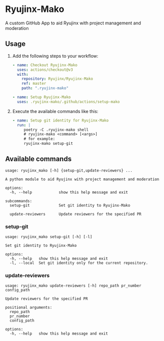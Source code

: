 # Ryujinx-Mako

A custom GitHub App to aid Ryujinx with project management and moderation

## Usage

1. Add the following steps to your workflow:

   ```yml
   - name: Checkout Ryujinx-Mako
     uses: actions/checkout@v3
     with:
       repository: Ryujinx/Ryujinx-Mako
       ref: master
       path: ".ryujinx-mako"
   
   - name: Setup Ryujinx-Mako
     uses: .ryujinx-mako/.github/actions/setup-mako
   ```
   
2. Execute the available commands like this:
    
   ```yml
   - name: Setup git identity for Ryujinx-Mako
     run: |
        poetry -C .ryujinx-mako shell
        # ryujinx-mako <command> [<args>]
        # for example:
        ryujinx-mako setup-git
   ```

## Available commands

```
usage: ryujinx_mako [-h] {setup-git,update-reviewers} ...

A python module to aid Ryujinx with project management and moderation

options:
  -h, --help            show this help message and exit

subcommands:
  setup-git             Set git identity to Ryujinx-Mako
  
  update-reviewers      Update reviewers for the specified PR
```

### setup-git

```
usage: ryujinx_mako setup-git [-h] [-l]

Set git identity to Ryujinx-Mako

options:
  -h, --help   show this help message and exit
  -l, --local  Set git identity only for the current repository.
```

### update-reviewers

```
usage: ryujinx_mako update-reviewers [-h] repo_path pr_number config_path

Update reviewers for the specified PR

positional arguments:
  repo_path
  pr_number
  config_path

options:
  -h, --help   show this help message and exit
```
